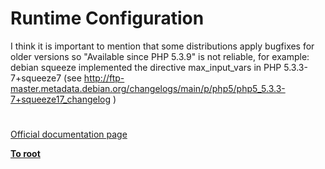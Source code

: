 # Runtime Configuration




<div class="phpcode"><span class="html">
I think it is important to mention that some distributions apply bugfixes for older versions so &quot;Available since PHP 5.3.9&quot; is not reliable, for example:<br>debian squeeze implemented the directive max_input_vars in PHP 5.3.3-7+squeeze7 (see <a href="http://ftp-master.metadata.debian.org/changelogs/main/p/php5/php5_5.3.3-7+squeeze17_changelog" rel="nofollow" target="_blank">http://ftp-master.metadata.debian.org/changelogs/main/p/php5/php5_5.3.3-7+squeeze17_changelog</a> )</span>
</div>
  

#

[Official documentation page](https://www.php.net/manual/en/info.configuration.php)

**[To root](/)**